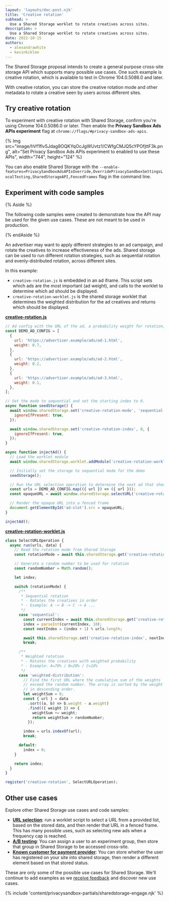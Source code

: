 ```yaml
---
layout: 'layouts/doc-post.njk'
title: 'Creative rotation'
subhead: >
  Use a Shared Storage worklet to rotate creatives across sites.
description: >
  Use a Shared Storage worklet to rotate creatives across sites.
date: 2022-10-15
authors:
  - alexandrawhite
  - kevinkiklee
---
```


The Shared Storage proposal intends to create a general purpose cross-site
storage API which supports many possible use cases. One such example is
creative rotation, which is available to test in Chrome 104.0.5086.0 and later.

With creative rotation, you can store the creative rotation mode and other
metadata to rotate a creative seen by users across different sites. 

## Try creative rotation

To experiment with creative rotation with Shared Storage, confirm you're using Chrome 104.0.5086.0 or later. Then enable the **Privacy Sandbox Ads APIs experiment** flag at `chrome://flags/#privacy-sandbox-ads-apis`.

{% Img
	src="image/hVf1flv5Jdag8OQKYqOcJgWUvtz1/CWfgCMJQ5cYPOfjttF3k.png",
	alt="Set Privacy Sandbox Ads APIs experiment to enabled to use these APIs",
	width="744", height="124"
%}

You can also enable Shared Storage with the `--enable-features=PrivacySandboxAdsAPIsOverride,OverridePrivacySandboxSettingsLocalTesting,SharedStorageAPI,FencedFrames` flag in the command line. 

## Experiment with code samples

{% Aside %}

The following code samples were created to demonstrate how the API may be used
for the given use cases. These are not meant to be used in production.

{% endAside %}

An advertiser may want to apply different strategies to an ad campaign, and
rotate the creatives to increase effectiveness of the ads. Shared storage can
be used to run different rotation strategies, such as sequential rotation and
evenly-distributed rotation, across different sites.

In this example:

*  `creative-rotation.js` is embedded in an ad iframe. This script sets which
   ads are the most important (ad weight), and calls to the worklet to
   determine which ad should be displayed.
*  `creative-rotation-worklet.js`  is the shared storage worklet that
   determines the weighted distribution for the ad creatives and returns which
   should be displayed.

**[creative-rotation.js](https://github.com/GoogleChromeLabs/shared-storage-demo/blob/main/sites/advertiser/creative-rotation.js)**

```javascript
// Ad config with the URL of the ad, a probability weight for rotation, and the clickthrough rate.
const DEMO_AD_CONFIG = [
  {
    url: 'https://advertiser.example/ads/ad-1.html',
    weight: 0.7,
  },
  {
    url: 'https://advertiser.example/ads/ad-2.html',
    weight: 0.2,
  },
  {
    url: 'https://advertiser.example/ads/ad-3.html',
    weight: 0.1,
  },
];

// Set the mode to sequential and set the starting index to 0.
async function seedStorage() {
  await window.sharedStorage.set('creative-rotation-mode', 'sequential', {
    ignoreIfPresent: true,
  });

  await window.sharedStorage.set('creative-rotation-index', 0, {
    ignoreIfPresent: true,
  });
}

async function injectAd() {
  // Load the worklet module
  await window.sharedStorage.worklet.addModule('creative-rotation-worklet.js');

  // Initially set the storage to sequential mode for the demo
  seedStorage();

  // Run the URL selection operation to determine the next ad that should be rendered
  const urls = DEMO_AD_CONFIG.map(({ url }) => ({ url }));
  const opaqueURL = await window.sharedStorage.selectURL('creative-rotation', urls, { data: DEMO_AD_CONFIG });

  // Render the opaque URL into a fenced frame
  document.getElementById('ad-slot').src = opaqueURL;
}

injectAd();
```

**[creative-rotation-worklet.js](https://github.com/GoogleChromeLabs/shared-storage-demo/blob/main/sites/advertiser/creative-rotation-worklet.js)**

```javascript
class SelectURLOperation {
  async run(urls, data) {
    // Read the rotation mode from Shared Storage
    const rotationMode = await this.sharedStorage.get('creative-rotation-mode');

    // Generate a random number to be used for rotation
    const randomNumber = Math.random();

    let index;

    switch (rotationMode) {
      /**
       * Sequential rotation
       * - Rotates the creatives in order
       * - Example: A -> B -> C -> A ...
       */
      case 'sequential':
        const currentIndex = await this.sharedStorage.get('creative-rotation-index');
        index = parseInt(currentIndex, 10);
        const nextIndex = (index + 1) % urls.length;

        await this.sharedStorage.set('creative-rotation-index', nextIndex);
        break;

      /**
       * Weighted rotation
       * - Rotates the creatives with weighted probability
       * - Example: A=70% / B=20% / C=10%
       */
      case 'weighted-distribution':
        // Find the first URL where the cumulative sum of the weights
        // exceed the random number. The array is sorted by the weight
        // in descending order.
        let weightSum = 0;
        const { url } = data
          .sort((a, b) => b.weight - a.weight)
          .find(({ weight }) => {
            weightSum += weight;
            return weightSum > randomNumber;
          });

        index = urls.indexOf(url);
        break;

      default:
        index = 0;
    }

    return index;
  }
}

register('creative-rotation', SelectURLOperation);
```

## Other use cases

Explore other Shared Storage use cases and code samples:

*  [**URL selection**](/docs/privacy-sandbox/shared-storage/url-selection): run
   a worklet script to select a URL from a provided list, based on the stored
   data, and then render that URL in a fenced frame. This has many possible
   uses, such as selecting new  ads when a frequency cap is reached.
*  [**A/B testing**](/docs/privacy-sandbox/shared-storage/ab-testing): You can
   assign a user to an experiment group, then store that group in Shared
   Storage to be accessed cross-site.
*  [**Known customer for payment provider**](/docs/privacy-sandbox/shared-storage/known-customer):
   You can store whether the user has registered on your site into shared
   storage, then render a different element based on that stored status.

These are only some of the possible use cases for Shared Storage. We'll
continue to add examples as we
[receive feedback](/docs/privacy-sandbox/shared-storage/#engage-and-share-feedback)
and discover new use cases.

{% include 'content/privacysandbox-partials/sharedstorage-engage.njk' %}
